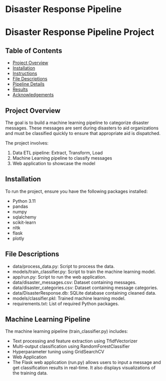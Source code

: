 # Disaster Response Pipeline

# Disaster Response Pipeline Project

## Table of Contents
- [Project Overview](#project-overview)
- [Installation](#installation)
- [Instructions](#instructions)
- [File Descriptions](#file-descriptions)
- [Pipeline Details](#pipeline-details)
- [Results](#results)
- [Acknowledgements](#acknowledgements)

## Project Overview
The goal is to build a machine learning pipeline to categorize disaster messages. These messages are sent during disasters to aid organizations and must be classified quickly to ensure that appropriate aid is dispatched.

The project involves:
1. Data ETL pipeline: Extract, Transform, Load
2. Machine Learning pipeline to classify messages
3. Web application to showcase the model

## Installation
To run the project, ensure you have the following packages installed:

- Python 3.11
- pandas
- numpy
- sqlalchemy
- scikit-learn
- nltk
- flask
- plotly

## File Descriptions
* data/process_data.py: Script to process the data.
* models/train_classifier.py: Script to train the machine learning model.
* app/run.py: Script to run the web application.
* data/disaster_messages.csv: Dataset containing messages.
* data/disaster_categories.csv: Dataset containing message categories.
* data/DisasterResponse.db: SQLite database containing cleaned data.
* models/classifier.pkl: Trained machine learning model.
* requirements.txt: List of required Python packages.

## Machine Learning Pipeline
The machine learning pipeline (train_classifier.py) includes:

- Text processing and feature extraction using TfidfVectorizer
- Multi-output classification using RandomForestClassifier
- Hyperparameter tuning using GridSearchCV
- Web Application
- The Flask web application (run.py) allows users to input a message and get classification results in real-time. It also displays visualizations of the training data.
